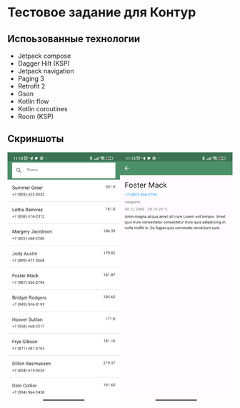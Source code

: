 # Тестовое задание для Контур

## Испоьзованные технологии

- Jetpack compose
- Dagger Hilt (KSP)
- Jetpack navigation
- Paging 3
- Retrofit 2
- Gson
- Kotlin flow
- Kotlin coroutines
- Room (KSP)

## Скриншоты

<img src="https://raw.githubusercontent.com/krasjbee/KonturTestApp/main/screenshots/Screenshot_20231227_111536.png" width=50% height=50%><img src="https://raw.githubusercontent.com/krasjbee/KonturTestApp/main/screenshots/Screenshot_20231227_111555.png" width=50% height=50%>

